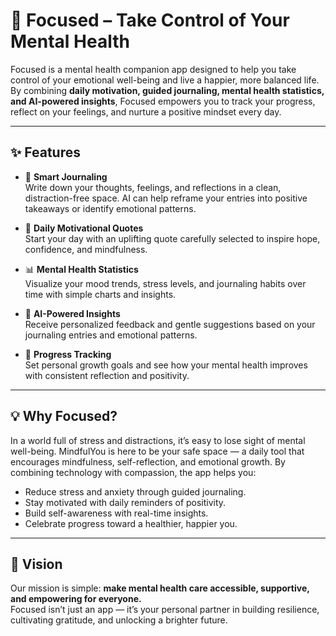 # 🌱 Focused – Take Control of Your Mental Health  

Focused is a mental health companion app designed to help you take control of your emotional well-being and live a happier, more balanced life. By combining **daily motivation, guided journaling, mental health statistics, and AI-powered insights**, Focused empowers you to track your progress, reflect on your feelings, and nurture a positive mindset every day.  

---

## ✨ Features  

- 📝 **Smart Journaling**  
  Write down your thoughts, feelings, and reflections in a clean, distraction-free space. AI can help reframe your entries into positive takeaways or identify emotional patterns.  

- 💬 **Daily Motivational Quotes**  
  Start your day with an uplifting quote carefully selected to inspire hope, confidence, and mindfulness.  

- 📊 **Mental Health Statistics**  
  Visualize your mood trends, stress levels, and journaling habits over time with simple charts and insights.  

- 🤖 **AI-Powered Insights**  
  Receive personalized feedback and gentle suggestions based on your journaling entries and emotional patterns.  

- 🌟 **Progress Tracking**  
  Set personal growth goals and see how your mental health improves with consistent reflection and positivity.  

---

## 💡 Why Focused?  

In a world full of stress and distractions, it’s easy to lose sight of mental well-being. MindfulYou is here to be your safe space — a daily tool that encourages mindfulness, self-reflection, and emotional growth. By combining technology with compassion, the app helps you:  

- Reduce stress and anxiety through guided journaling.  
- Stay motivated with daily reminders of positivity.  
- Build self-awareness with real-time insights.  
- Celebrate progress toward a healthier, happier you.  

---

## 🚀 Vision  

Our mission is simple: **make mental health care accessible, supportive, and empowering for everyone.**  
Focused isn’t just an app — it’s your personal partner in building resilience, cultivating gratitude, and unlocking a brighter future.  
